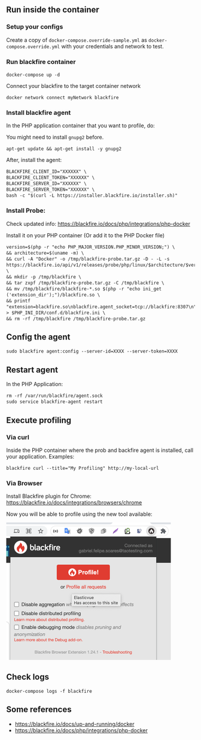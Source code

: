 ## Run inside the container

### Setup your configs

Create a copy of `docker-compose.override-sample.yml` as `docker-compose.override.yml` with your credentials and network to test.

### Run blackfire container

```shell
docker-compose up -d
```

Connect your blackfire to the target container network

```shell
docker network connect myNetwork blackfire
```

### Install blackfire agent

In the PHP application container that you want to profile, do:

You might need to install `gnupg2` before. 

```shell
apt-get update && apt-get install -y gnupg2
```

After, install the agent:

```shell
BLACKFIRE_CLIENT_ID="XXXXXX" \
BLACKFIRE_CLIENT_TOKEN="XXXXXX" \
BLACKFIRE_SERVER_ID="XXXXXX" \
BLACKFIRE_SERVER_TOKEN="XXXXXX" \
bash -c "$(curl -L https://installer.blackfire.io/installer.sh)"
```

### Install Probe: 

Check updated info: https://blackfire.io/docs/php/integrations/php-docker

Install it on your PHP container (Or add it to the PHP Docker file)

```shell
version=$(php -r "echo PHP_MAJOR_VERSION.PHP_MINOR_VERSION;") \
&& architecture=$(uname -m) \
&& curl -A "Docker" -o /tmp/blackfire-probe.tar.gz -D - -L -s https://blackfire.io/api/v1/releases/probe/php/linux/$architecture/$version \
&& mkdir -p /tmp/blackfire \
&& tar zxpf /tmp/blackfire-probe.tar.gz -C /tmp/blackfire \
&& mv /tmp/blackfire/blackfire-*.so $(php -r "echo ini_get ('extension_dir');")/blackfire.so \
&& printf "extension=blackfire.so\nblackfire.agent_socket=tcp://blackfire:8307\n" > $PHP_INI_DIR/conf.d/blackfire.ini \
&& rm -rf /tmp/blackfire /tmp/blackfire-probe.tar.gz
```

## Config the agent

```shell
sudo blackfire agent:config --server-id=XXXX --server-token=XXXX
```

## Restart agent

In the PHP Application:

```shell
rm -rf /var/run/blackfire/agent.sock
sudo service blackfire-agent restart
```

## Execute profiling

### Via curl

Inside the PHP container where the prob and backfire agent is installed, call your application. Examples:

```shell
blackfire curl --title="My Profiling" http://my-local-url
```

### Via Browser

Install Blackfire plugin for Chrome: https://blackfire.io/docs/integrations/browsers/chrome 

Now you will be able to profile using the new tool available:

![Profile with Blackfire](misc/blackfire-tool.png)

## Check logs

```shell
docker-compose logs -f blackfire
```

## Some references

- https://blackfire.io/docs/up-and-running/docker
- https://blackfire.io/docs/php/integrations/php-docker
